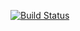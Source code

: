 [![Build Status](https://travis-ci.com/dlhazelton/Bugtastic.svg?branch=master)](https://travis-ci.com/dlhazelton/Bugtastic)
